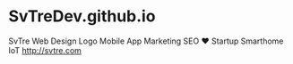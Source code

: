 # SvTreDev.github.io
SvTre Web Design Logo Mobile App Marketing SEO ❤️ Startup Smarthome IoT http://svtre.com

